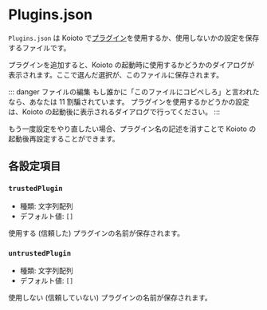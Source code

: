 # Plugins.json

`Plugins.json` は Koioto で[プラグイン](/plugin/)を使用するか、使用しないかの設定を保存するファイルです。

プラグインを追加すると、Koioto の起動時に使用するかどうかのダイアログが表示されます。ここで選んだ選択が、このファイルに保存されます。

::: danger ファイルの編集
もし誰かに「このファイルにコピペしろ」と言われたなら、あなたは 11 割騙されています。
プラグインを使用するかどうかの設定は、Koioto の起動後に表示されるダイアログで行ってください。
:::

もう一度設定をやり直したい場合、プラグイン名の記述を消すことで Koioto の起動後再設定することができます。

## 各設定項目

### `trustedPlugin`

- 種類: 文字列配列
- デフォルト値: `[]`

使用する (信頼した) プラグインの名前が保存されます。

### `untrustedPlugin`

- 種類: 文字列配列
- デフォルト値: `[]`

使用しない (信頼していない) プラグインの名前が保存されます。